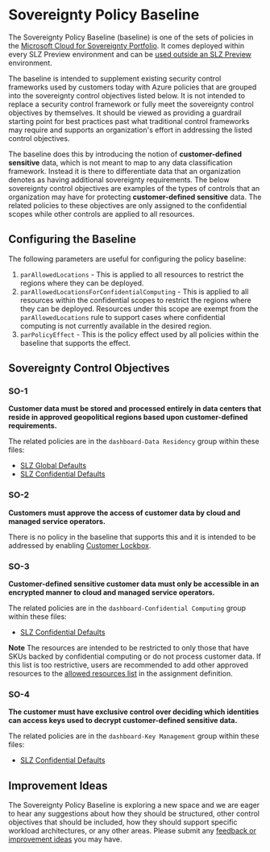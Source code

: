# Sovereignty Policy Baseline

The Sovereignty Policy Baseline (baseline) is one of the sets of policies in the [Microsoft Cloud for Sovereignty Portfolio](https://learn.microsoft.com/industry/sovereignty/policy-portfolio-baseline). It comes deployed within every SLZ Preview environment and can be [used outside an SLZ Preview](https://github.com/Azure/cloud-for-sovereignty-policy-portfolio/) environment.

The baseline is intended to supplement existing security control frameworks used by customers today with Azure policies that are grouped into the sovereignty control objectives listed below. It is not intended to replace a security control framework or fully meet the sovereignty control objectives by themselves. It should be viewed as providing a guardrail starting point for best practices past what traditional control frameworks may require and supports an organization's effort in addressing the listed control objectives.

The baseline does this by introducing the notion of **customer-defined sensitive** data, which is not meant to map to any data classification framework. Instead it is there to differentiate data that an organization denotes as having additional sovereignty requirements. The below sovereignty control objectives are examples of the types of controls that an organization may have for protecting **customer-defined sensitive** data. The related policies to these objectives are only assigned to the confidential scopes while other controls are applied to all resources.

## Configuring the Baseline

The following parameters are useful for configuring the policy baseline:

1. `parAllowedLocations` - This is applied to all resources to restrict the regions where they can be deployed.
2. `parAllowedLocationsForConfidentialComputing` - This is applied to all resources within the confidential scopes to restrict the regions where they can be deployed. Resources under this scope are exempt from the `parAllowedLocations` rule to support cases where confidential computing is not currently available in the desired region.
3. `parPolicyEffect` - This is the policy effect used by all policies within the baseline that supports the effect.

## Sovereignty Control Objectives

### SO-1

**Customer data must be stored and processed entirely in data centers that reside in approved geopolitical regions based upon customer-defined requirements.**

The related policies are in the `dashboard-Data Residency` group within these files:

* [SLZ Global Defaults](../../modules/compliance/policySetDefinitions/slzGlobalDefaults.json)
* [SLZ Confidential Defaults](../../modules/compliance/policySetDefinitions/slzConfidentialDefaults.json)

### SO-2

**Customers must approve the access of customer data by cloud and managed service operators.**

There is no policy in the baseline that supports this and it is intended to be addressed by enabling [Customer Lockbox](https://learn.microsoft.com/azure/security/fundamentals/customer-lockbox-overview).

### SO-3

**Customer-defined sensitive customer data must only be accessible in an encrypted manner to cloud and managed service operators.**

The related policies are in the `dashboard-Confidential Computing` group within these files:

* [SLZ Confidential Defaults](../../modules/compliance/policySetDefinitions/slzConfidentialDefaults.json)

**Note** The resources are intended to be restricted to only those that have SKUs backed by confidential computing or do not process customer data. If this list is too restrictive, users are recommended to add other approved resources to the [allowed resources list](../../modules/compliance/policyAssignments/policy_assignment_deploy_slz_confidential_defaults.tmpl.json) in the assignment definition.

### SO-4

**The customer must have exclusive control over deciding which identities can access keys used to decrypt customer-defined sensitive data.**

The related policies are in the `dashboard-Key Management` group within these files:

* [SLZ Confidential Defaults](../../modules/compliance/policySetDefinitions/slzConfidentialDefaults.json)

## Improvement Ideas

The Sovereignty Policy Baseline is exploring a new space and we are eager to hear any suggestions about how they should be structured, other control objectives that should be included, how they should support specific workload architectures, or any other areas. Please submit any [feedback or improvement ideas](https://github.com/Azure/sovereign-landing-zone/issues/new/choose) you may have.
